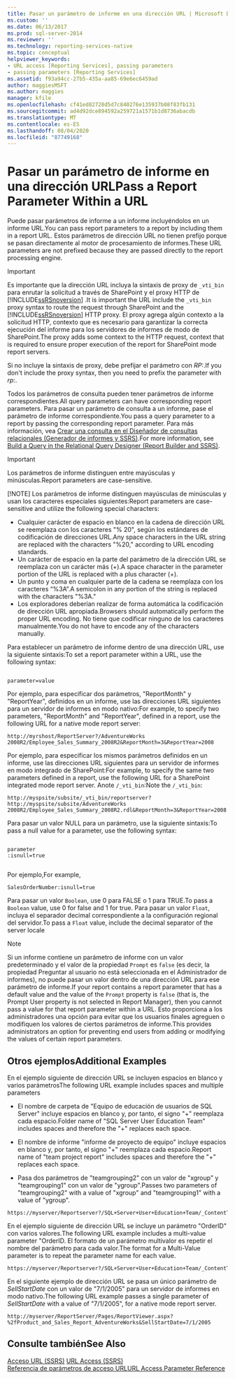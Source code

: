 ```yaml
---
title: Pasar un parámetro de informe en una dirección URL | Microsoft Docs
ms.custom: ''
ms.date: 06/13/2017
ms.prod: sql-server-2014
ms.reviewer: ''
ms.technology: reporting-services-native
ms.topic: conceptual
helpviewer_keywords:
- URL access [Reporting Services], passing parameters
- passing parameters [Reporting Services]
ms.assetid: f93a94cc-27b5-435a-aa85-69e6ec6459ad
author: maggiesMSFT
ms.author: maggies
manager: kfile
ms.openlocfilehash: cf41ed82728d5d7c840276e135937b08f83fb131
ms.sourcegitcommit: ad4d92dce894592a259721a1571b1d8736abacdb
ms.translationtype: MT
ms.contentlocale: es-ES
ms.lasthandoff: 08/04/2020
ms.locfileid: "87749168"
---
```

# <a name="pass-a-report-parameter-within-a-url"></a><span data-ttu-id="f80a4-102">Pasar un parámetro de informe en una dirección URL</span><span class="sxs-lookup"><span data-stu-id="f80a4-102">Pass a Report Parameter Within a URL</span></span>
  <span data-ttu-id="f80a4-103">Puede pasar parámetros de informe a un informe incluyéndolos en un informe URL.</span><span class="sxs-lookup"><span data-stu-id="f80a4-103">You can pass report parameters to a report by including them in a report URL.</span></span> <span data-ttu-id="f80a4-104">Estos parámetros de dirección URL no tienen prefijo porque se pasan directamente al motor de procesamiento de informes.</span><span class="sxs-lookup"><span data-stu-id="f80a4-104">These URL parameters are not prefixed because they are passed directly to the report processing engine.</span></span>  
  
> [!IMPORTANT]  
>  <span data-ttu-id="f80a4-105">Es importante que la dirección URL incluya la sintaxis de proxy de `_vti_bin` para enrutar la solicitud a través de SharePoint y el proxy HTTP de [!INCLUDE[ssRSnoversion](../includes/ssrsnoversion-md.md)] .</span><span class="sxs-lookup"><span data-stu-id="f80a4-105">It is important the URL include the `_vti_bin` proxy syntax to route the request through SharePoint and the [!INCLUDE[ssRSnoversion](../includes/ssrsnoversion-md.md)] HTTP proxy.</span></span> <span data-ttu-id="f80a4-106">El proxy agrega algún contexto a la solicitud HTTP, contexto que es necesario para garantizar la correcta ejecución del informe para los servidores de informes de modo de SharePoint.</span><span class="sxs-lookup"><span data-stu-id="f80a4-106">The proxy adds some context to the HTTP request, context that is required to ensure proper execution of the report for SharePoint mode report servers.</span></span>  
>   
>  <span data-ttu-id="f80a4-107">Si no incluye la sintaxis de proxy, debe prefijar el parámetro con *RP:*.</span><span class="sxs-lookup"><span data-stu-id="f80a4-107">If you don't include the proxy syntax, then you need to prefix the parameter with *rp:*.</span></span>  
  
 <span data-ttu-id="f80a4-108">Todos los parámetros de consulta pueden tener parámetros de informe correspondientes.</span><span class="sxs-lookup"><span data-stu-id="f80a4-108">All query parameters can have corresponding report parameters.</span></span> <span data-ttu-id="f80a4-109">Para pasar un parámetro de consulta a un informe, pase el parámetro de informe correspondiente.</span><span class="sxs-lookup"><span data-stu-id="f80a4-109">You pass a query parameter to a report by passing the corresponding report parameter.</span></span> <span data-ttu-id="f80a4-110">Para más información, vea [Crear una consulta en el Diseñador de consultas relacionales &#40;Generador de informes y SSRS&#41;](report-data/build-a-query-in-the-relational-query-designer-report-builder-and-ssrs.md).</span><span class="sxs-lookup"><span data-stu-id="f80a4-110">For more information, see [Build a Query in the Relational Query Designer &#40;Report Builder and SSRS&#41;](report-data/build-a-query-in-the-relational-query-designer-report-builder-and-ssrs.md).</span></span>  
  
> [!IMPORTANT]
>  <span data-ttu-id="f80a4-111">Los parámetros de informe distinguen entre mayúsculas y minúsculas.</span><span class="sxs-lookup"><span data-stu-id="f80a4-111">Report parameters are case-sensitive.</span></span>  
> 
> [!NOTE]
>  <span data-ttu-id="f80a4-112">Los parámetros de informe distinguen mayúsculas de minúsculas y usan los caracteres especiales siguientes:</span><span class="sxs-lookup"><span data-stu-id="f80a4-112">Report parameters are case-sensitive and utilize the following special characters:</span></span>  
> 
>  -   <span data-ttu-id="f80a4-113">Cualquier carácter de espacio en blanco en la cadena de dirección URL se reemplaza con los caracteres "% 20", según los estándares de codificación de direcciones URL.</span><span class="sxs-lookup"><span data-stu-id="f80a4-113">Any space characters in the URL string are replaced with the characters "%20," according to URL encoding standards.</span></span>  
> -   <span data-ttu-id="f80a4-114">Un carácter de espacio en la parte del parámetro de la dirección URL se reemplaza con un carácter más (+).</span><span class="sxs-lookup"><span data-stu-id="f80a4-114">A space character in the parameter portion of the URL is replaced with a plus character (+).</span></span>  
> -   <span data-ttu-id="f80a4-115">Un punto y coma en cualquier parte de la cadena se reemplaza con los caracteres “%3A”.</span><span class="sxs-lookup"><span data-stu-id="f80a4-115">A semicolon in any portion of the string is replaced with the characters "%3A."</span></span>  
> -   <span data-ttu-id="f80a4-116">Los exploradores deberían realizar de forma automática la codificación de dirección URL apropiada.</span><span class="sxs-lookup"><span data-stu-id="f80a4-116">Browsers should automatically perform the proper URL encoding.</span></span> <span data-ttu-id="f80a4-117">No tiene que codificar ninguno de los caracteres manualmente.</span><span class="sxs-lookup"><span data-stu-id="f80a4-117">You do not have to encode any of the characters manually.</span></span>  
  
 <span data-ttu-id="f80a4-118">Para establecer un parámetro de informe dentro de una dirección URL, use la siguiente sintaxis:</span><span class="sxs-lookup"><span data-stu-id="f80a4-118">To set a report parameter within a URL, use the following syntax:</span></span>  
  
```  
  
parameter=value  
```  
  
 <span data-ttu-id="f80a4-119">Por ejemplo, para especificar dos parámetros, "ReportMonth" y "ReportYear", definidos en un informe, use las direcciones URL siguientes para un servidor de informes en modo nativo:</span><span class="sxs-lookup"><span data-stu-id="f80a4-119">For example, to specify two parameters, "ReportMonth" and "ReportYear", defined in a report, use the following URL for a native mode report server:</span></span>  
  
```  
http://myrshost/ReportServer?/AdventureWorks 2008R2/Employee_Sales_Summary_2008R2&ReportMonth=3&ReportYear=2008  
```  
  
 <span data-ttu-id="f80a4-120">Por ejemplo, para especificar los mismos parámetros definidos en un informe, use las direcciones URL siguientes para un servidor de informes en modo integrado de SharePoint:</span><span class="sxs-lookup"><span data-stu-id="f80a4-120">For example, to specify the same two parameters defined in a report, use the following URL for a SharePoint integrated mode report server.</span></span> <span data-ttu-id="f80a4-121">Anote `/_vti_bin`:</span><span class="sxs-lookup"><span data-stu-id="f80a4-121">Note the `/_vti_bin`:</span></span>  
  
```  
http://myspsite/subsite/_vti_bin/reportserver?http://myspsite/subsite/AdventureWorks 2008R2/Employee_Sales_Summary_2008R2.rdl&ReportMonth=3&ReportYear=2008  
```  
  
 <span data-ttu-id="f80a4-122">Para pasar un valor NULL para un parámetro, use la siguiente sintaxis:</span><span class="sxs-lookup"><span data-stu-id="f80a4-122">To pass a null value for a parameter, use the following syntax:</span></span>  
  
```  
  
parameter  
:isnull=true  
  
```  
  
 <span data-ttu-id="f80a4-123">Por ejemplo,</span><span class="sxs-lookup"><span data-stu-id="f80a4-123">For example,</span></span>  
  
```  
SalesOrderNumber:isnull=true  
```  
  
 <span data-ttu-id="f80a4-124">Para pasar un valor `Boolean`, use 0 para FALSE o 1 para TRUE.</span><span class="sxs-lookup"><span data-stu-id="f80a4-124">To pass a `Boolean` value, use 0 for false and 1 for true.</span></span> <span data-ttu-id="f80a4-125">Para pasar un valor `Float`, incluya el separador decimal correspondiente a la configuración regional del servidor.</span><span class="sxs-lookup"><span data-stu-id="f80a4-125">To pass a `Float` value, include the decimal separator of the server locale</span></span>  
  
> [!NOTE]  
>  <span data-ttu-id="f80a4-126">Si un informe contiene un parámetro de informe con un valor predeterminado y el valor de la propiedad `Prompt` es `false` (es decir, la propiedad Preguntar al usuario no está seleccionada en el Administrador de informes), no puede pasar un valor dentro de una dirección URL para ese parámetro de informe.</span><span class="sxs-lookup"><span data-stu-id="f80a4-126">If your report contains a report parameter that has a default value and the value of the `Prompt` property is `false` (that is, the Prompt User property is not selected in Report Manager), then you cannot pass a value for that report parameter within a URL.</span></span> <span data-ttu-id="f80a4-127">Esto proporciona a los administradores una opción para evitar que los usuarios finales agreguen o modifiquen los valores de ciertos parámetros de informe.</span><span class="sxs-lookup"><span data-stu-id="f80a4-127">This provides administrators an option for preventing end users from adding or modifying the values of certain report parameters.</span></span>  
  
##  <a name="additional-examples"></a><a name="bkmk_examples"></a> <span data-ttu-id="f80a4-128">Otros ejemplos</span><span class="sxs-lookup"><span data-stu-id="f80a4-128">Additional Examples</span></span>  
 <span data-ttu-id="f80a4-129">En el ejemplo siguiente de dirección URL se incluyen espacios en blanco y varios parámetros</span><span class="sxs-lookup"><span data-stu-id="f80a4-129">The following URL example includes spaces and multiple parameters</span></span>  
  
-   <span data-ttu-id="f80a4-130">El nombre de carpeta de "Equipo de educación de usuarios de SQL Server" incluye espacios en blanco y, por tanto, el signo "+" reemplaza cada espacio.</span><span class="sxs-lookup"><span data-stu-id="f80a4-130">Folder name of "SQL Server User Education Team" includes spaces and therefore the "+" replaces each space.</span></span>  
  
-   <span data-ttu-id="f80a4-131">El nombre de informe "informe de proyecto de equipo" incluye espacios en blanco y, por tanto, el signo "+" reemplaza cada espacio.</span><span class="sxs-lookup"><span data-stu-id="f80a4-131">Report name of "team project report" includes spaces and therefore the "+" replaces each space.</span></span>  
  
-   <span data-ttu-id="f80a4-132">Pasa dos parámetros de "teamgrouping2" con un valor de "xgroup" y "teamgrouping1" con un valor de "ygroup".</span><span class="sxs-lookup"><span data-stu-id="f80a4-132">Passes two parameters of "teamgrouping2" with a value of "xgroup" and "teamgrouping1" with a value of "ygroup".</span></span>  
  
```  
https://myserver/Reportserver?/SQL+Server+User+Education+Team/_ContentTeams/folder123/team+project+report&teamgrouping2=xgroup&teamgrouping1=ygroup  
```  
  
 <span data-ttu-id="f80a4-133">En el ejemplo siguiente de dirección URL se incluye un parámetro "OrderID" con varios valores.</span><span class="sxs-lookup"><span data-stu-id="f80a4-133">The following URL example includes a multi-value parameter "OrderID.</span></span> <span data-ttu-id="f80a4-134">El formato de un parámetro multivalor es repetir el nombre del parámetro para cada valor.</span><span class="sxs-lookup"><span data-stu-id="f80a4-134">The format for a Multi-Value parameter is to repeat the parameter name for each value.</span></span>  
  
```  
https://myserver/Reportserver?/SQL+Server+User+Education+Team/_ContentTeams/folder123/team+project+report&teamgrouping2=xgroup&teamgrouping1=ygroup&OrderID=747&OrderID=787&OrderID=12  
```  
  
 <span data-ttu-id="f80a4-135">En el siguiente ejemplo de dirección URL se pasa un único parámetro de *SellStartDate* con un valor de "7/1/2005" para un servidor de informes en modo nativo.</span><span class="sxs-lookup"><span data-stu-id="f80a4-135">The following URL example passes a single parameter of *SellStartDate* with a value of "7/1/2005", for a native mode report server.</span></span>  
  
```  
http://myserver/ReportServer/Pages/ReportViewer.aspx?%2fProduct_and_Sales_Report_AdventureWorks&SellStartDate=7/1/2005  
```  
  
## <a name="see-also"></a><span data-ttu-id="f80a4-136">Consulte también</span><span class="sxs-lookup"><span data-stu-id="f80a4-136">See Also</span></span>  
 <span data-ttu-id="f80a4-137">[Acceso URL &#40;SSRS&#41;](url-access-ssrs.md) </span><span class="sxs-lookup"><span data-stu-id="f80a4-137">[URL Access &#40;SSRS&#41;](url-access-ssrs.md) </span></span>  
 [<span data-ttu-id="f80a4-138">Referencia de parámetros de acceso URL</span><span class="sxs-lookup"><span data-stu-id="f80a4-138">URL Access Parameter Reference</span></span>](url-access-parameter-reference.md)  
  
  
